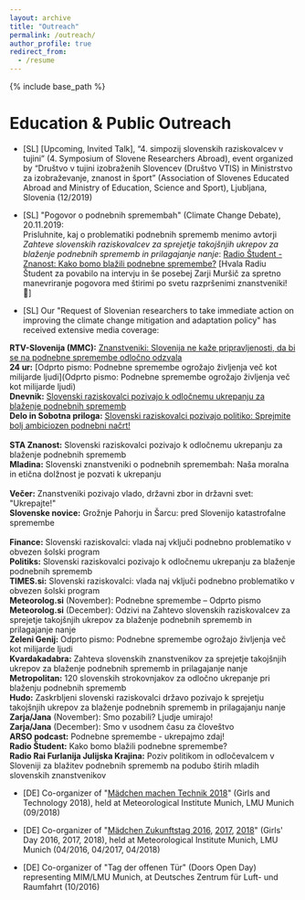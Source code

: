 ```yaml
---
layout: archive
title: "Outreach"
permalink: /outreach/
author_profile: true
redirect_from:
  - /resume
---
```


{% include base_path %}

Education & Public Outreach 
======
* [SL] [Upcoming, Invited Talk], “4. simpozij slovenskih raziskovalcev v tujini” (4. Symposium of Slovene Researchers Abroad), event organized by “Društvo v tujini izobraženih Slovencev (Društvo VTIS) in Ministrstvo za izobraževanje, znanost in šport” (Association of Slovenes Educated Abroad and Ministry of Education, Science and Sport), Ljubljana, Slovenia (12/2019)<br/> 

* [SL] "Pogovor o podnebnih spremembah" (Climate Change Debate), 20.11.2019:<br/> 
Prisluhnite, kaj o problematiki podnebnih sprememb menimo avtorji _Zahteve slovenskih raziskovalcev za sprejetje takojšnjih ukrepov za blaženje podnebnih sprememb in prilagajanje nanje_: [Radio Študent - Znanost: Kako bomo blažili podnebne spremembe?](https://radiostudent.si/znanost/zr-intervju/kako-bomo-bla%C5%BEili-podnebne-spremembe?fbclid=IwAR2y3n6dfT9tYwNvE19qQpJQxxlx4NXMCNswiruB8Ier-CspBRPHdpXCQM4) [Hvala Radiu Študent za povabilo na intervju in še posebej Zarji Muršič za spretno manevriranje pogovora med štirimi po svetu razpršenimi znanstveniki! 🙂]

* [SL] Our "Request of Slovenian researchers to take immediate action on improving the climate change mitigation and adaptation policy" has received extensive media coverage:

**RTV-Slovenija (MMC):** [Znanstveniki: Slovenija ne kaže pripravljenosti, da bi se na podnebne spremembe odločno odzvala](https://www.rtvslo.si/okolje/novice/znanstveniki-slovenija-ne-kaze-pripravljenosti-da-bi-se-na-podnebne-spremembe-odlocno-odzvala/504612?fbclid=IwAR2Px1cLtDykMJxNszkG6MI1QDOM2LneGWqK70LchAvEST9RBr_VWVjM-7Y)<br/> 
**24 ur:** [Odprto pismo: Podnebne spremembe ogrožajo življenja več kot milijarde ljudi](Odprto pismo: Podnebne spremembe ogrožajo življenja več kot milijarde ljudi)<br/> 
**Dnevnik:** [Slovenski raziskovalci pozivajo k odločnemu ukrepanju za blaženje podnebnih sprememb](https://www.dnevnik.si/1042913601/slovenija/slovenski-raziskovalci-pozivajo-k-odlocnemu-ukrepanju-za-blazenje-podnebnih-sprememb)<br/> 
**Delo in Sobotna priloga:** [Slovenski raziskovalci pozivajo politiko: Sprejmite bolj ambiciozen podnebni načrt!](https://www.delo.si/novice/okolje/slovenski-raziskovalci-pozivajo-politiko-sprejmite-bolj-ambiciozen-podnebni-nacrt-247970.html)<br/>  
**STA Znanost:** Slovenski raziskovalci pozivajo k odločnemu ukrepanju za blaženje podnebnih sprememb<br/> 
**Mladina:** Slovenski znanstveniki o podnebnih spremembah: Naša moralna in etična dolžnost je pozvati k ukrepanju<br/>  
**Večer:** Znanstveniki pozivajo vlado, državni zbor in državni svet: "Ukrepajte!"<br/> 
**Slovenske novice:** Grožnje Pahorju in Šarcu: pred Slovenijo katastrofalne spremembe<br/>  
**Finance:** Slovenski raziskovalci: vlada naj vključi podnebno problematiko v obvezen šolski program<br/> 
**Politiks:** Slovenski raziskovalci pozivajo k odločnemu ukrepanju za blaženje podnebnih sprememb<br/> 
**TIMES.si:** Slovenski raziskovalci: vlada naj vključi podnebno problematiko v obvezen šolski program<br/> 
**Meteorolog.si** (November): Podnebne spremembe – Odprto pismo<br/> 
**Meteorolog.si** (December): Odzivi na Zahtevo slovenskih raziskovalcev za sprejetje takojšnjih ukrepov za blaženje podnebnih sprememb in prilagajanje nanje<br/> 
**Zeleni Genij:** Odprto pismo: Podnebne spremembe ogrožajo življenja več kot milijarde ljudi<br/> 
**Kvardakadabra:** Zahteva slovenskih znanstvenikov za sprejetje takojšnjih ukrepov  za blaženje podnebnih sprememb in prilagajanje nanje<br/> 
**Metropolitan:** 120 slovenskih strokovnjakov za odločno ukrepanje pri blaženju podnebnih sprememb<br/> 
**Hudo:** Zaskrbljeni slovenski raziskovalci državo pozivajo k sprejetju takojšnjih ukrepov za blaženje podnebnih sprememb in prilagajanju nanje<br/> 
**Zarja/Jana** (November): Smo pozabili? Ljudje umirajo!<br/> 
**Zarja/Jana** (December): Smo v usodnem času za človeštvo<br/> 
**ARSO podcast:** Podnebne spremembe - ukrepajmo zdaj!<br/> 
**Radio Študent:** Kako bomo blažili podnebne spremembe?<br/> 
**Radio Rai Furlanija Julijska Krajina:** Poziv politikom in odločevalcem v Sloveniji za blažitev podnebnih sprememb na podubo štirih mladih slovenskih znanstvenikov<br/> 

* [DE] Co-organizer of "[Mädchen machen Technik 2018](https://www.wavestoweather.de/equal_opportunity/activities/maedchenmachentechnik2018/index.html)" (Girls and Technology 2018), held at Meteorological Institute Munich, LMU Munich (09/2018)<br/>

* [DE] Co-organizer of "[Mädchen Zukunftstag 2016](https://www.wavestoweather.de/equal_opportunity/activities/girls_day_2016/index.html), [2017](https://www.wavestoweather.de/equal_opportunity/activities/girls_day_2017/index.html), [2018](https://www.wavestoweather.de/equal_opportunity/activities/girlsday-2018/index.html)" (Girls' Day 2016, 2017, 2018), held at Meteorological Institute Munich, LMU Munich (04/2016, 04/2017, 04/2018)<br/>

* [DE] Co-organizer of "Tag der offenen Tür" (Doors Open Day) representing MIM/LMU Munich, at Deutsches Zentrum für Luft- und Raumfahrt (10/2016)






